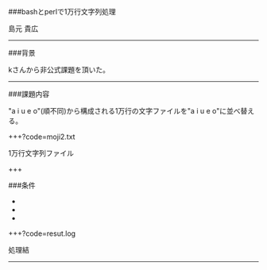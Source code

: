 
###bashとperlで1万行文字列処理

島元 貴広

---

###背景

kさんから非公式課題を頂いた。

---

###課題内容

"a i u e o"(順不同)から構成される1万行の文字ファイルを"a i u e o"に並べ替える。

+++?code=moji2.txt

1万行文字列ファイル

+++

###条件

- 
- 
- 

+++?code=resut.log

処理結

---

